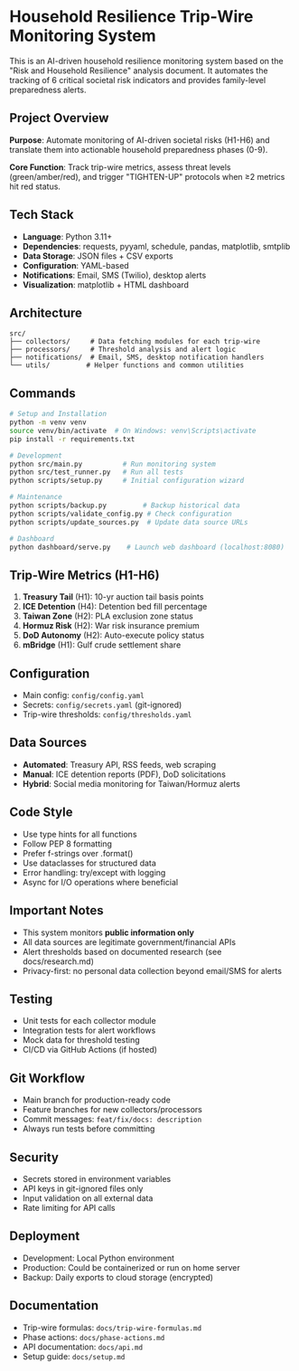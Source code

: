# Household Resilience Trip-Wire Monitoring System

This is an AI-driven household resilience monitoring system based on the "Risk and Household Resilience" analysis document. It automates the tracking of 6 critical societal risk indicators and provides family-level preparedness alerts.

## Project Overview

**Purpose**: Automate monitoring of AI-driven societal risks (H1-H6) and translate them into actionable household preparedness phases (0-9).

**Core Function**: Track trip-wire metrics, assess threat levels (green/amber/red), and trigger "TIGHTEN-UP" protocols when ≥2 metrics hit red status.

## Tech Stack

- **Language**: Python 3.11+
- **Dependencies**: requests, pyyaml, schedule, pandas, matplotlib, smtplib
- **Data Storage**: JSON files + CSV exports
- **Configuration**: YAML-based
- **Notifications**: Email, SMS (Twilio), desktop alerts
- **Visualization**: matplotlib + HTML dashboard

## Architecture

```
src/
├── collectors/     # Data fetching modules for each trip-wire
├── processors/     # Threshold analysis and alert logic
├── notifications/  # Email, SMS, desktop notification handlers
└── utils/         # Helper functions and common utilities
```

## Commands

```bash
# Setup and Installation
python -m venv venv
source venv/bin/activate  # On Windows: venv\Scripts\activate
pip install -r requirements.txt

# Development
python src/main.py          # Run monitoring system
python src/test_runner.py   # Run all tests
python scripts/setup.py     # Initial configuration wizard

# Maintenance
python scripts/backup.py         # Backup historical data
python scripts/validate_config.py # Check configuration
python scripts/update_sources.py  # Update data source URLs

# Dashboard
python dashboard/serve.py    # Launch web dashboard (localhost:8080)
```

## Trip-Wire Metrics (H1-H6)

1. **Treasury Tail** (H1): 10-yr auction tail basis points
2. **ICE Detention** (H4): Detention bed fill percentage  
3. **Taiwan Zone** (H2): PLA exclusion zone status
4. **Hormuz Risk** (H2): War risk insurance premium
5. **DoD Autonomy** (H2): Auto-execute policy status
6. **mBridge** (H1): Gulf crude settlement share

## Configuration

- Main config: `config/config.yaml`
- Secrets: `config/secrets.yaml` (git-ignored)
- Trip-wire thresholds: `config/thresholds.yaml`

## Data Sources

- **Automated**: Treasury API, RSS feeds, web scraping
- **Manual**: ICE detention reports (PDF), DoD solicitations
- **Hybrid**: Social media monitoring for Taiwan/Hormuz alerts

## Code Style

- Use type hints for all functions
- Follow PEP 8 formatting
- Prefer f-strings over .format()
- Use dataclasses for structured data
- Error handling: try/except with logging
- Async for I/O operations where beneficial

## Important Notes

- This system monitors **public information only**
- All data sources are legitimate government/financial APIs
- Alert thresholds based on documented research (see docs/research.md)
- Privacy-first: no personal data collection beyond email/SMS for alerts

## Testing

- Unit tests for each collector module
- Integration tests for alert workflows  
- Mock data for threshold testing
- CI/CD via GitHub Actions (if hosted)

## Git Workflow

- Main branch for production-ready code
- Feature branches for new collectors/processors
- Commit messages: `feat/fix/docs: description`
- Always run tests before committing

## Security

- Secrets stored in environment variables
- API keys in git-ignored files only
- Input validation on all external data
- Rate limiting for API calls

## Deployment

- Development: Local Python environment
- Production: Could be containerized or run on home server
- Backup: Daily exports to cloud storage (encrypted)

## Documentation

- Trip-wire formulas: `docs/trip-wire-formulas.md`
- Phase actions: `docs/phase-actions.md`
- API documentation: `docs/api.md`
- Setup guide: `docs/setup.md`
